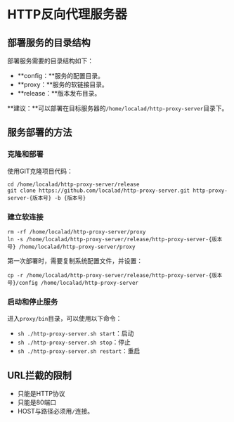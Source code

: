 # HTTP反向代理服务器 #

## 部署服务的目录结构 ##

部署服务需要的目录结构如下：

- **config：**服务的配置目录。
- **proxy：**服务的软链接目录。
- **release：**版本发布目录。

**建议：**可以部署在目标服务器的`/home/localad/http-proxy-server`目录下。

## 服务部署的方法 ##

### 克隆和部署 ###

使用GIT克隆项目代码：

	cd /home/localad/http-proxy-server/release
	git clone https://github.com/localad/http-proxy-server.git http-proxy-server-{版本号} -b {版本号}

### 建立软连接 ###

	rm -rf /home/localad/http-proxy-server/proxy
	ln -s /home/localad/http-proxy-server/release/http-proxy-server-{版本号} /home/localad/http-proxy-server/proxy

第一次部署时，需要复制系统配置文件，并设置：

	cp -r /home/localad/http-proxy-server/release/http-proxy-server-{版本号}/config /home/localad/http-proxy-server

### 启动和停止服务 ###

进入`proxy/bin`目录，可以使用以下命令：

- `sh ./http-proxy-server.sh start`：启动
- `sh ./http-proxy-server.sh stop`：停止
- `sh ./http-proxy-server.sh restart`：重启

## URL拦截的限制 ##

- 只能是HTTP协议
- 只能是80端口
- HOST与路径必须用`/`连接。